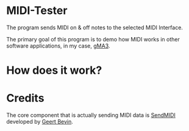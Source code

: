 # MIDI-Tester
The program sends MIDI on & off notes to the selected MIDI Interface.

The primary goal of this program is to demo how MIDI works in other software applications, in my case, [gMA3](https://www.malighting.com/grandma3/).

# How does it work?


# Credits
The core component that is actually sending MIDI data is [SendMIDI](https://github.com/gbevin/SendMIDI) developed by [Geert Bevin](https://github.com/gbevin).
